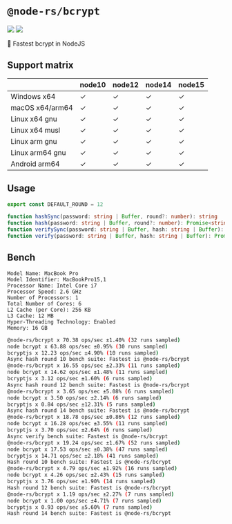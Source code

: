 # `@node-rs/bcrypt`

![](https://github.com/napi-rs/node-rs/workflows/CI/badge.svg)
![](https://img.shields.io/npm/dm/@node-rs/bcrypt.svg?sanitize=true)

🚀 Fastest bcrypt in NodeJS

## Support matrix

|                 | node10 | node12 | node14 | node15 |
| --------------- | ------ | ------ | ------ | ------ |
| Windows x64     | ✓      | ✓      | ✓      | ✓      |
| macOS x64/arm64 | ✓      | ✓      | ✓      | ✓      |
| Linux x64 gnu   | ✓      | ✓      | ✓      | ✓      |
| Linux x64 musl  | ✓      | ✓      | ✓      | ✓      |
| Linux arm gnu   | ✓      | ✓      | ✓      | ✓      |
| Linux arm64 gnu | ✓      | ✓      | ✓      | ✓      |
| Android arm64   | ✓      | ✓      | ✓      | ✓      |

## Usage

```typescript
export const DEFAULT_ROUND = 12

function hashSync(password: string | Buffer, round?: number): string
function hash(password: string | Buffer, round?: number): Promise<string>
function verifySync(password: string | Buffer, hash: string | Buffer): boolean
function verify(password: string | Buffer, hash: string | Buffer): Promise<boolean>
```

## Bench

```
Model Name: MacBook Pro
Model Identifier: MacBookPro15,1
Processor Name: Intel Core i7
Processor Speed: 2.6 GHz
Number of Processors: 1
Total Number of Cores: 6
L2 Cache (per Core): 256 KB
L3 Cache: 12 MB
Hyper-Threading Technology: Enabled
Memory: 16 GB
```

```bash
@node-rs/bcrypt x 70.38 ops/sec ±1.40% (32 runs sampled)
node bcrypt x 63.88 ops/sec ±0.95% (30 runs sampled)
bcryptjs x 12.23 ops/sec ±4.90% (10 runs sampled)
Async hash round 10 bench suite: Fastest is @node-rs/bcrypt
@node-rs/bcrypt x 16.55 ops/sec ±2.33% (11 runs sampled)
node bcrypt x 14.62 ops/sec ±1.48% (11 runs sampled)
bcryptjs x 3.12 ops/sec ±1.60% (6 runs sampled)
Async hash round 12 bench suite: Fastest is @node-rs/bcrypt
@node-rs/bcrypt x 3.65 ops/sec ±5.08% (6 runs sampled)
node bcrypt x 3.50 ops/sec ±2.14% (6 runs sampled)
bcryptjs x 0.84 ops/sec ±12.31% (5 runs sampled)
Async hash round 14 bench suite: Fastest is @node-rs/bcrypt
@node-rs/bcrypt x 18.78 ops/sec ±0.86% (12 runs sampled)
node bcrypt x 16.28 ops/sec ±3.55% (11 runs sampled)
bcryptjs x 3.70 ops/sec ±2.64% (6 runs sampled)
Async verify bench suite: Fastest is @node-rs/bcrypt
@node-rs/bcrypt x 19.24 ops/sec ±1.67% (52 runs sampled)
node bcrypt x 17.53 ops/sec ±0.38% (47 runs sampled)
bcryptjs x 14.71 ops/sec ±2.18% (41 runs sampled)
Hash round 10 bench suite: Fastest is @node-rs/bcrypt
@node-rs/bcrypt x 4.79 ops/sec ±1.92% (16 runs sampled)
node bcrypt x 4.26 ops/sec ±2.43% (15 runs sampled)
bcryptjs x 3.76 ops/sec ±1.90% (14 runs sampled)
Hash round 12 bench suite: Fastest is @node-rs/bcrypt
@node-rs/bcrypt x 1.19 ops/sec ±2.27% (7 runs sampled)
node bcrypt x 1.00 ops/sec ±4.71% (7 runs sampled)
bcryptjs x 0.93 ops/sec ±5.60% (7 runs sampled)
Hash round 14 bench suite: Fastest is @node-rs/bcrypt
```
